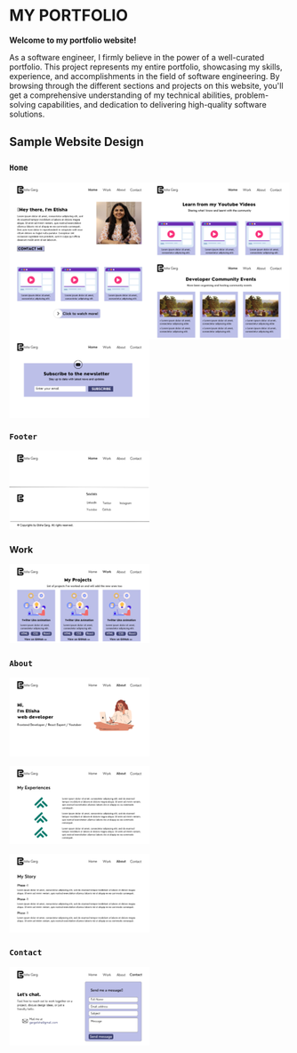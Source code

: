 # MY PORTFOLIO

**Welcome to my portfolio website!**

As a software engineer, I firmly believe in the power of a well-curated portfolio. This project represents my entire portfolio, showcasing my skills, experience, and accomplishments in the field of software engineering. By browsing through the different sections and projects on this website, you'll get a comprehensive understanding of my technical abilities, problem-solving capabilities, and dedication to delivering high-quality software solutions.

## Sample Website Design

### `Home`

<table>

<p><img align="left" src="website-design/1.png" alt="Page 1" width="50%" height="50%"></p>

<p><img align="right" src="website-design/2.png" alt="Page 2" width="50%" height="50%"></p>

<p><img align="left" src="website-design/3.png" alt="Page 3" width="50%" height="50%"></p>

<p><img align="right" src="website-design/4.png" alt="Page 4" width="50%" height="50%"></p>

<p><img align="left" src="website-design/5.png" alt="Page 5" width="50%" height="50%"></p>

</table>

### `Footer`

<p><img src="website-design/6.png" alt="Page 6" width="50%" height="50%"></p>

### Work

<p><img src="website-design/7.png" alt="Page 7" width="50%" height="50%"></p>

### `About`

<p><img src="website-design/8.png" alt="Page 8" width="50%" height="50%"></p>

<p><img src="website-design/9.png" alt="Page 9" width="50%" height="50%"></p>

<p><img src="website-design/10.png" alt="Page 10" width="50%" height="50%"></p>

### `Contact`

<p><img src="website-design/11.png" alt="Page 11" width="50%" height="50%"></p>